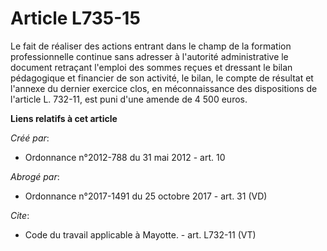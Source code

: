 # Article L735-15

Le fait de réaliser des actions entrant dans le champ de la formation professionnelle continue sans adresser à l'autorité
administrative le document retraçant l'emploi des sommes reçues et dressant le bilan pédagogique et financier de son
activité, le bilan, le compte de résultat et l'annexe du dernier exercice clos, en méconnaissance des dispositions de
l'article L. 732-11, est puni d'une amende de 4 500 euros.

**Liens relatifs à cet article**

_Créé par_:

  - Ordonnance n°2012-788 du 31 mai 2012 - art. 10

_Abrogé par_:

  - Ordonnance n°2017-1491 du 25 octobre 2017 - art. 31 (VD)

_Cite_:

  - Code du travail applicable à Mayotte. - art. L732-11 (VT)
